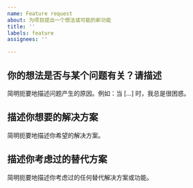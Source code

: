 ```yaml
---
name: Feature request
about: 为项目提出一个想法或可能的新功能
title: ''
labels: feature
assignees: ''

---
```


## 你的想法是否与某个问题有关？请描述

简明扼要地描述问题产生的原因。例如：当 [...] 时，我总是很困惑。

## 描述你想要的解决方案

简明扼要地描述你希望的解决方案。

## 描述你考虑过的替代方案

简明扼要地描述你考虑过的任何替代解决方案或功能。
